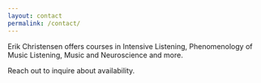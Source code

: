 ```yaml
---
layout: contact
permalink: /contact/
---
```


Erik Christensen offers courses in Intensive Listening, Phenomenology of Music Listening, Music and Neuroscience and more.

Reach out to inquire about availability.